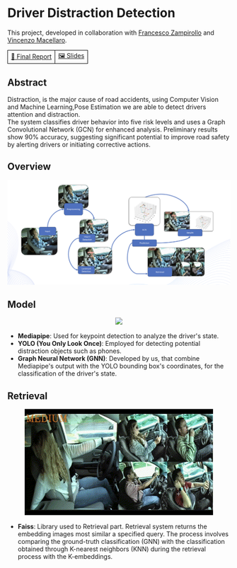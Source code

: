 # Driver Distraction Detection
This project, developed in collaboration with [Francesco Zampirollo](https://github.com/zampifre) and [Vincenzo Macellaro](https://github.com/vincenzomacellaro).


<table style="width: 100%; border-collapse: collapse;">
  <tr>
    <td style="text-align: center; border: 1px solid black;">
      <a href="3D_paper.pdf">📑 Final Report</a>
    </td>
    <td style="text-align: center; border: 1px solid black;">
      <a href="3D_slides.pdf">🖼️ Slides</a>
    </td>
  </tr>
</table>
</center>

## Abstract
Distraction, is the major cause of road accidents, using Computer Vision and Machine Learning,Pose Estimation we are able to detect drivers attention and distraction. <br>
The system classifies driver behavior into five risk levels and uses a Graph Convolutional Network (GCN) for enhanced analysis. Preliminary results show 90% accuracy, suggesting significant potential to improve road safety by alerting drivers or initiating corrective actions.


## Overview
<img width="1379" alt="overview" src="images/overview.png">

## Model
<p align="center">
<img  src="images/demo_gnn.gif">
</p>

- **Mediapipe**: Used for keypoint detection to analyze the driver's state.
- **YOLO (You Only Look Once)**: Employed for detecting potential distraction objects such as phones.
- **Graph Neural Network (GNN)**: Developed by us, that combine Mediapipe's output with the YOLO bounding box's coordinates, for the classification of the driver's state.

## Retrieval 
<p align="center">
<img  src="images/demo_retrieval.gif">
</p>

- **Faiss**: Library used to Retrieval part. Retrieval system returns the embedding images most similar a specified query. The process involves comparing the ground-truth classification (GNN) with the classification obtained through K-nearest neighbors (KNN) during the retrieval process with the K-embeddings.